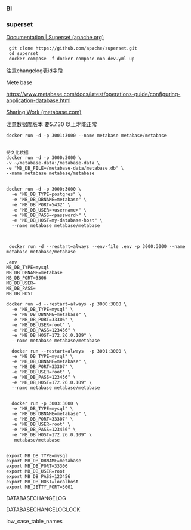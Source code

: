 ### BI



### superset

[Documentation | Superset (apache.org)](https://superset.apache.org/docs/installation/installing-superset-using-docker-compose)

```
 git clone https://github.com/apache/superset.git
 cd superset
 docker-compose -f docker-compose-non-dev.yml up
```





注意changelog表id字段



Mete base

https://www.metabase.com/docs/latest/operations-guide/configuring-application-database.html

[Sharing Work (metabase.com)](https://www.metabase.com/learn/getting-started/sharing-work.html)

注意数据库版本 要5.7.30 以上才能正常

```
docker run -d -p 3001:3000 --name metabase metabase/metabase


持久化数据
docker run -d -p 3000:3000 \
-v ~/metabase-data:/metabase-data \
-e "MB_DB_FILE=/metabase-data/metabase.db" \
--name metabase metabase/metabase


docker run -d -p 3000:3000 \
  -e "MB_DB_TYPE=postgres" \
  -e "MB_DB_DBNAME=metabase" \
  -e "MB_DB_PORT=5432" \
  -e "MB_DB_USER=<username>" \
  -e "MB_DB_PASS=<password>" \
  -e "MB_DB_HOST=my-database-host" \
  --name metabase metabase/metabase
  
  
  
 docker run -d --restart=always --env-file .env -p 3000:3000 --name metabase metabase/metabase
  
.env
MB_DB_TYPE=mysql
MB_DB_DBNAME=metabase
MB_DB_PORT=3306
MB_DB_USER=
MB_DB_PASS=
MB_DB_HOST
  
docker run -d --restart=always -p 3000:3000 \
  -e "MB_DB_TYPE=mysql" \
  -e "MB_DB_DBNAME=metabase" \
  -e "MB_DB_PORT=33306" \
  -e "MB_DB_USER=root" \
  -e "MB_DB_PASS=123456" \
  -e "MB_DB_HOST=172.26.0.109" \
  --name metabase metabase/metabase
  
  docker run --restart=always  -p 3001:3000 \
  -e "MB_DB_TYPE=mysql" \
  -e "MB_DB_DBNAME=metabase" \
  -e "MB_DB_PORT=33307" \
  -e "MB_DB_USER=root" \
  -e "MB_DB_PASS=123456" \
  -e "MB_DB_HOST=172.26.0.109" \
  --name metabase metabase/metabase
  
  
  docker run -p 3003:3000 \
  -e "MB_DB_TYPE=mysql" \
  -e "MB_DB_DBNAME=metabase" \
  -e "MB_DB_PORT=33307" \
  -e "MB_DB_USER=root" \
  -e "MB_DB_PASS=123456" \
  -e "MB_DB_HOST=172.26.0.109" \
   metabase/metabase
  
  
export MB_DB_TYPE=mysql
export MB_DB_DBNAME=metabase
export MB_DB_PORT=33306
export MB_DB_USER=root
export MB_DB_PASS=123456
export MB_DB_HOST=localhost
export MB_JETTY_PORT=3001
```



DATABASECHANGELOG

DATABASECHANGELOGLOCK



low_case_table_names
